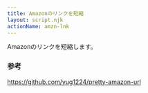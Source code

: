 ```yaml
---
title: Amazonのリンクを短縮
layout: script.njk
actionName: amzn-lnk
---
```


Amazonのリンクを短縮します。

### 参考

https://github.com/yug1224/pretty-amazon-url

